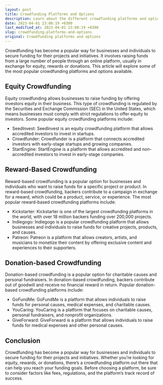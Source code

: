 ```yaml
---
layout: post
title: Crowdfunding Platforms and Options
description: Learn about the different crowdfunding platforms and options available for businesses and individuals seeking funding.
date: 2023-04-01 23:08:19 +0300
last_modified_at: 2023-04-01 23:08:19 +0300
slug: crowdfunding-platforms-and-options
original: Crowdfunding platforms and options
---
```

Crowdfunding has become a popular way for businesses and individuals to secure funding for their projects and initiatives. It involves raising funds from a large number of people through an online platform, usually in exchange for equity, rewards or donations. This article will explore some of the most popular crowdfunding platforms and options available.

## Equity Crowdfunding

Equity crowdfunding allows businesses to raise funding by offering investors equity in their business. This type of crowdfunding is regulated by the Securities and Exchange Commission (SEC) in the United States, which means businesses must comply with strict regulations to offer equity to investors. Some popular equity crowdfunding platforms include:

- SeedInvest: SeedInvest is an equity crowdfunding platform that allows accredited investors to invest in startups.
- Crowdfunder: Crowdfunder is a platform that connects accredited investors with early-stage startups and growing companies.
- StartEngine: StartEngine is a platform that allows accredited and non-accredited investors to invest in early-stage companies.

## Reward-Based Crowdfunding

Reward-based crowdfunding is a popular option for businesses and individuals who want to raise funds for a specific project or product. In reward-based crowdfunding, backers contribute to a campaign in exchange for a reward, which could be a product, service, or experience. The most popular reward-based crowdfunding platforms include:

- Kickstarter: Kickstarter is one of the largest crowdfunding platforms in the world, with over 18 million backers funding over 200,000 projects.
- Indiegogo: Indiegogo is a popular crowdfunding platform that allows businesses and individuals to raise funds for creative projects, products, and causes.
- Patreon: Patreon is a platform that allows creators, artists, and musicians to monetize their content by offering exclusive content and experiences to their supporters.

## Donation-based Crowdfunding

Donation-based crowdfunding is a popular option for charitable causes and personal fundraisers. In donation-based crowdfunding, backers contribute out of goodwill and receive no financial reward in return. Popular donation-based crowdfunding platforms include:

- GoFundMe: GoFundMe is a platform that allows individuals to raise funds for personal causes, medical expenses, and charitable causes.
- YouCaring: YouCaring is a platform that focuses on charitable causes, personal fundraisers, and nonprofit organizations.
- GiveForward: GiveForward is a platform that allows individuals to raise funds for medical expenses and other personal causes.

## Conclusion

Crowdfunding has become a popular way for businesses and individuals to secure funding for their projects and initiatives. Whether you’re looking for equity, rewards, or donations, there’s a crowdfunding platform out there that can help you reach your funding goals. Before choosing a platform, be sure to consider factors like fees, regulations, and the platform’s track record of success.